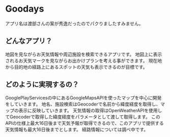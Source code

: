 # Goodays
アプリ名は渡部さんの案が秀逸だったのでパクりましたすみません。

## どんなアプリ？
地図を見ながらお天気情報や周辺施設を検索できるアプリです。
地図上に表示されるお天気マークを見ながらお出かけプランを考える事ができます。
現在地から目的地の経路上にあるスポットの天気も表示できるのが目標です。

## どのように実現するの？
GooglePlayServicesの中にあるGoogleMapsAPIを使ったマップを中心に開発をしていきます。
地名、施設検索はGeocoderで名前から緯度経度を取得し、マップの表示に反映していきます。
天気情報の取得はOpenWeatherAPIを使用してGeocoderで取得した緯度経度をパラメータとして渡して取得します。
このAPIの仕様上最大16日後まで天気予報が取得できるので、このアプリで提供する天気情報も最大16日後までとします。
経路情報については調べ中です。
